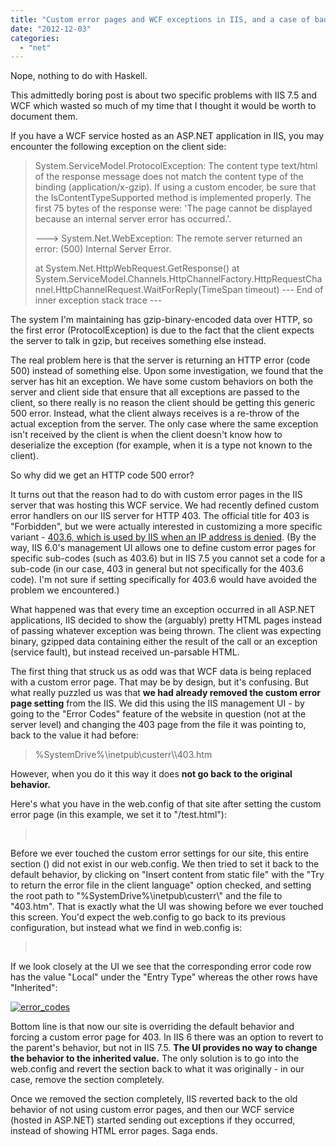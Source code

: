 ```yaml
---
title: "Custom error pages and WCF exceptions in IIS, and a case of bad UI"
date: "2012-12-03"
categories: 
  - "net"
---
```


Nope, nothing to do with Haskell.

This admittedly boring post is about two specific problems with IIS 7.5 and WCF which wasted so much of my time that I thought it would be worth to  document them.

If you have a WCF service hosted as an ASP.NET application in IIS, you may encounter the following exception on the client side:

> System.ServiceModel.ProtocolException: The content type text/html of the response message does not match the content type of the binding (application/x-gzip). If using a custom encoder, be sure that the IsContentTypeSupported method is implemented properly. The first 75 bytes of the response were: 'The page cannot be displayed because an internal server error has occurred.'.
> 
> \---> System.Net.WebException: The remote server returned an error: (500) Internal Server Error.
> 
> at System.Net.HttpWebRequest.GetResponse() at System.ServiceModel.Channels.HttpChannelFactory.HttpRequestChannel.HttpChannelRequest.WaitForReply(TimeSpan timeout) --- End of inner exception stack trace ---

The system I'm maintaining has gzip-binary-encoded data over HTTP, so the first error (ProtocolException) is due to the fact that the client expects the server to talk in gzip, but receives something else instead.

The real problem here is that the server is returning an HTTP error (code 500) instead of something else. Upon some investigation, we found that the server has hit an exception. We have some custom behaviors on both the server and client side that ensure that all exceptions are passed to the client, so there really is no reason the client should be getting this generic 500 error. Instead, what the client always receives is a re-throw of the actual exception from the server. The only case where the same exception isn't received by the client is when the client doesn't know how to deserialize the exception (for example, when it is a type not known to the client).

So why did we get an HTTP code 500 error?

It turns out that the reason had to do with custom error pages in the IIS server that was hosting this WCF service. We had recently defined custom error handlers on our IIS server for HTTP 403. The official title for 403 is "Forbidden", but we were actually interested in customizing a more specific variant - [403.6, which is used by IIS when an IP address is denied](http://support.microsoft.com/kb/248043). (By the way, IIS 6.0's management UI allows one to define custom error pages for specific sub-codes (such as 403.6) but in IIS 7.5 you cannot set a code for a sub-code (in our case, 403 in general but not specifically for the 403.6 code). I'm not sure if setting specifically for 403.6 would have avoided the problem we encountered.)

What happened was that every time an exception occurred in all ASP.NET applications, IIS decided to show the (arguably) pretty HTML pages instead of passing whatever exception was being thrown. The client was expecting binary, gzipped data containing either the result of the call or an exception (service fault), but instead received un-parsable HTML.

The first thing that struck us as odd was that WCF data is being replaced with a custom error page. That may be by design, but it's confusing. But what really puzzled us was that **we had already removed the custom error page setting** from the IIS. We did this using the IIS management UI - by going to the "Error Codes" feature of the website in question (not at the server level) and changing the 403 page from the file it was pointing to, back to the value it had before:

> %SystemDrive%\\inetpub\\custerr\\<LANGUAGE-TAG>\\403.htm

However, when you do it this way it does **not go back to the original behavior.**

Here's what you have in the web.config of that site after setting the custom error page (in this example, we set it to "/test.html"):

>         <httpErrors> <remove statusCode="403" subStatusCode="-1" /> <error statusCode="403" prefixLanguageFilePath="" path="/test.html" responseMode="ExecuteURL" /> </httpErrors>

Before we ever touched the custom error settings for our site, this entire section (<httpErrors>) did not exist in our web.config. We then tried to set it back to the default behavior, by clicking on "Insert content from static file" with the "Try to return the error file in the client language" option checked, and setting the root path to "%SystemDrive%\\inetpub\\custerr\\" and the file to "403.htm". That is exactly what the UI was showing before we ever touched this screen. You'd expect the web.config to go back to its previous configuration, but instead what we find in web.config is:

>         <httpErrors> <remove statusCode="403" subStatusCode="-1" /> <error statusCode="403" prefixLanguageFilePath="%SystemDrive%\\inetpub\\custerr\\" path="\\403.htm" responseMode="File" /> </httpErrors>

If we look closely at the UI we see that the corresponding error code row has the value "Local" under the "Entry Type" whereas the other rows have "Inherited":

[![error_codes](http://noamlewis.wordpress.com/wp-content/uploads/2012/12/error_codes1.png?w=1024)](http://noamlewis.wordpress.com/2012/12/03/custom-error-pages-and-wcf-exceptions-in-iis-and-case-of-bad-ui/error_codes/)

Bottom line is that now our site is overriding the default behavior and forcing a custom error page for 403. In IIS 6 there was an option to revert to the parent's behavior, but not in IIS 7.5. **The UI provides no way to change the behavior to the inherited value.** The only solution is to go into the web.config and revert the <httpErrors> section back to what it was originally - in our case, remove the section completely.

Once we removed the <httpErrors> section completely, IIS reverted back to the old behavior of not using custom error pages, and then our WCF service (hosted in ASP.NET) started sending out exceptions if they occurred, instead of showing HTML error pages. Saga ends.
